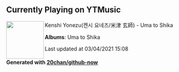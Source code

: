 ## Currently Playing on YTMusic

[<img align="left" width="100" src="https://lh3.googleusercontent.com/rA1T0sDDRjlNyxQMgbyA718Gy8QpXwn3qJQCvtMWgBjOG31tjCVNwh9DonumH-0Qzg72XJDZPh5YRzoB">](https://music.youtube.com/watch?v=qly9UI4wmag)

Kenshi Yonezu(켄시 요네즈/米津 玄師) - Uma to Shika

**Albums**: Uma to Shika

Last updated at 03/04/2021 15:08

#### Generated with [20chan/github-now](https://github.com/20chan/github-now)


<!--
**20chan/20chan** is a ✨ _special_ ✨ repository because its `README.md` (this file) appears on your GitHub profile.

Here are some ideas to get you started:

- 🔭 I’m currently working on ...
- 🌱 I’m currently learning ...
- 👯 I’m looking to collaborate on ...
- 🤔 I’m looking for help with ...
- 💬 Ask me about ...
- 📫 How to reach me: ...
- 😄 Pronouns: ...
- ⚡ Fun fact: ...
-->
